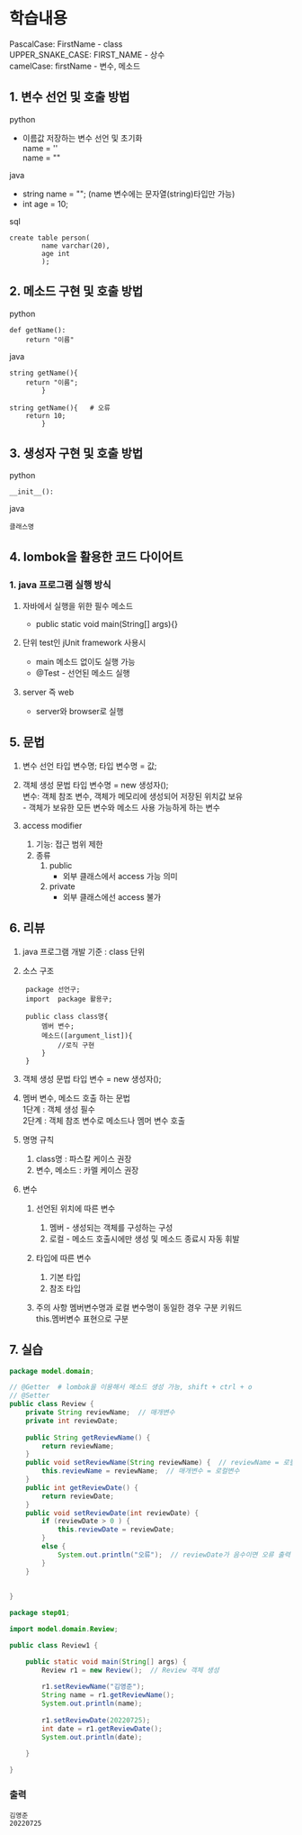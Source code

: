 # 학습내용

PascalCase: FirstName - class   
UPPER_SNAKE_CASE: FIRST_NAME - 상수   
camelCase: firstName - 변수, 메소드   

## 1. 변수 선언 및 호출 방법
python      
  - 이름값 저장하는 변수 선언 및 초기화   
		name = ''   
		name = ""   
		
java   
  - string name = "";   (name 변수에는 문자열(string)타입만 가능)              		
  - int age = 10;   
			
sql 
```
create table person(   
		name varchar(20),   
		age int   
		);   
```
## 2. 메소드 구현 및 호출 방법
python 
```
def getName():
	return "이름"
```
java 
```
string getName(){
	return "이름";
		}
```	
```
string getName(){   # 오류
	return 10;
		}
```
## 3. 생성자 구현 및 호출 방법
python
```
__init__():
```
		
java
```
클래스명
```

## 4. lombok을 활용한 코드 다이어트

### 1. java 프로그램 실행 방식
1. 자바에서 실행을 위한 필수 메소드   
	- public static void main(String[] args){}
	
2. 단위 test인 jUnit framework 사용시
	- main 메소드 없이도 실행 가능
	- @Test - 선언된 메소드 실행
	
3. server 즉 web
	- server와 browser로 실행
	
## 5. 문법 
1. 변수 선언
	타입 변수명;
	타입 변수명 = 값;
	
2. 객체 생성 문법
	타입 변수명 = new 생성자();   
	변수: 객체 참조 변수, 객체가 메모리에 생성되어 저장된 위치값 보유   
		- 객체가 보유한 모든 변수와 메소드 사용 가능하게 하는 변수
		
3. access modifier
	1. 기능: 접근 범위 제한
	2. 종류
		1. public
			- 외부 클래스에서 access 가능 의미
		2. private
			- 외부 클래스에선 access 불가
			
## 6. 리뷰
1. java 프로그램 개발 기준 : class 단위

2. 소스 구조
```
	package 선언구;
	import  package 활용구;
	
	public class class명{
		멤버 변수;
		메소드([argument_list]){
			//로직 구현
		}
	}		
```		
3. 객체 생성 문법
	타입 변수 = new 생성자();
	
4. 멤버 변수, 메소드 호출 하는 문법   
	1단계 : 객체 생성 필수   
	2단계 : 객체 참조 변수로 메소드나 멤머 변수 호출   
	
	
5. 명명 규칙
	1. class명 : 파스칼 케이스 권장
	2. 변수, 메소드 : 카멜 케이스 권장
	
6. 변수 
	1. 선언된 위치에 따른 변수
		1. 멤버 - 생성되는 객체를 구성하는 구성
		2. 로컬 - 메소드 호출시에만 생성 및 메소드 종료시 자동 휘발 
		
	2. 타입에 따른 변수
		1. 기본 타입
		2. 참조 타입
		
	3. 주의 사항
		멤버변수명과 로컬 변수명이 동일한 경우 구분 키워드   
		this.멤버변수 표현으로 구분
## 7. 실습
```java
package model.domain;

// @Getter  # lombok을 이용해서 메소드 생성 가능, shift + ctrl + o
// @Setter
public class Review {
	private String reviewName;  // 매개변수
	private int reviewDate;
	
	public String getReviewName() {
		return reviewName;
	}
	public void setReviewName(String reviewName) {  // reviewName = 로컬변수
		this.reviewName = reviewName;  // 매개변수 = 로컬변수
	}
	public int getReviewDate() {
		return reviewDate;
	}
	public void setReviewDate(int reviewDate) {
		if (reviewDate > 0 ) {
			this.reviewDate = reviewDate;
		}
		else {
			System.out.println("오류");  // reviewDate가 음수이면 오류 출력
		}
	}
	
	
}
```
```java
package step01;

import model.domain.Review;

public class Review1 {

	public static void main(String[] args) {
		Review r1 = new Review();  // Review 객체 생성
		
		r1.setReviewName("김영준");
		String name = r1.getReviewName();
		System.out.println(name);
		
		r1.setReviewDate(20220725);
		int date = r1.getReviewDate();
		System.out.println(date);
		
	}

}
```
### 출력
```
김영준
20220725
```
